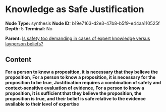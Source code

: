 # Knowledge as Safe Justification

**Node Type:** synthesis
**Node ID:** b19e7163-d2e3-47b8-b5f9-e44aa110525f
**Depth:** 5
**Terminal:** No

**Parent:** [Is safety too demanding in cases of expert knowledge versus layperson beliefs?](is-safety-too-demanding-in-cases-of-expert-knowledge-versus-layperson-beliefs-antithesis-4dc5df18-78ca-4253-8afd-aa1e31e613d2.md)

## Content

**For a person to know a proposition, it is necessary that they believe the proposition**, **For a person to know a proposition, it is necessary for the proposition to be true**, **Justification requires a combination of safety and context-sensitive evaluation of evidence**, **For a person to know a proposition, it is sufficient that they believe the proposition, the proposition is true, and their belief is safe relative to the evidence available to their level of expertise**
